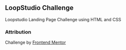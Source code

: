 ## LoopStudio Challenge

Loopstudio Landing Page Challenge using HTML and CSS

### Attribution

Challenge by [Frontend Mentor](https://www.frontendmentor.io/challenges/loopstudios-landing-page-N88J5Onjw)
